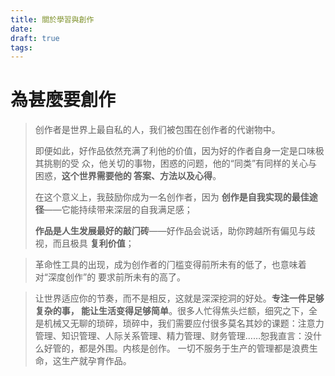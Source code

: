 ```yaml
---
title: 關於學習與創作
date: 
draft: true
tags:
---
```

# 為甚麼要創作

> 创作者是世界上最⾃私的⼈，我们被包围在创作者的代谢物中。 
> 
> 即便如此，好作品依然充满了利他的价值，因为好的作者⾃身⼀定是⼝味极其挑剔的受 众，他关切的事物，困惑的问题，他的“同类”有同样的关⼼与困惑，**这个世界需要他的 答案、⽅法以及⼼得**。 
> 
> 在这个意义上，我⿎励你成为⼀名创作者，因为 **创作是⾃我实现的最佳途径**——它能持续带来深层的⾃我满⾜感； 
> 
> **作品是⼈⽣发展最好的敲⻔砖**——好作品会说话，助你跨越所有偏⻅与歧视，⽽且极具 **复利价值**；


>⾰命性⼯具的出现，成为创作者的⻔槛变得前所未有的低了，也意味着对“深度创作”的 要求前所未有的⾼了。

>让世界适应你的节奏，⽽不是相反，这就是深深挖洞的好处。**专注⼀件⾜够复杂的事， 能让⽣活变得⾜够简单**。很多⼈忙得焦头烂额，细究之下，全是机械⼜⽆聊的琐碎，琐碎中，我们需要应付很多莫名其妙的课题：注意⼒管理、知识管理、⼈际关系管理、精⼒管理、财务管理……恕我直⾔：没什么好管的，都是外围。内核是创作。 ⼀切不服务于⽣产的管理都是浪费⽣命，这⽣产就孕育作品。